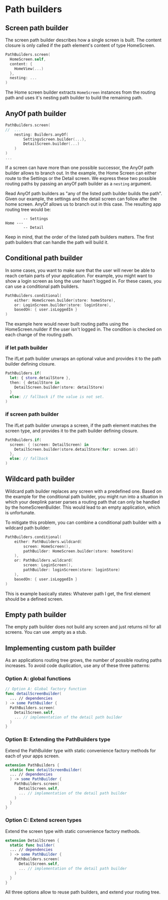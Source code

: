 # Path builders
## Screen path builder
The screen path builder describes how a single screen is built.  The content closure is only called if the path element's content of type HomeScreen.

```swift
PathBuilders.screen(
  HomeScreen.self,
  content: {
    HomeView(...)
  },
  nesting: ...
)
```

The Home screen builder extracts `HomeScreen` instances from the routing path and uses it's nesting path builder to build the remaining path. 

## AnyOf path builder
```swift
PathBuilders.screen(
//  ...
    nesting: Builders.anyOf(
        SettingsScreen.builder(...),
        DetailScreen.builder(...)
    )
)
...
```

If a screen can have more than one possible successor, the AnyOf path builder allows to branch out. In the example, the Home Screen can either route to the Settings or the Detail screen. We express these two possible routing paths by passing an anyOf path builder as a `nesting` argument. 

Read AnyOf path builders as "any of the listed path builder builds the path". Given our example, the settings and the detail screen can follow after the home screen. AnyOf allows us to branch out in this case. The resulting app routing tree would be:
```
        -- Settings
Home ---
        -- Detail
```

Keep in mind, that the order of the listed path builders matters. The first path builders that can handle the path will build it. 

## Conditional path builder
In some cases, you want to make sure that the user will never be able to reach certain parts of your application. For example, you might want to show a login screen as long the user hasn't logged in. For these cases, you can use a conditional path builders.

```swift
PathBuilders.conditional(
    either: HomeScreen.builder(store: homeStore),
    or: LoginScreen.builder(store: loginStore),
    basedOn: { user.isLoggedIn }
)
```

The example here would never built routing paths using the HomeScreen.nuilder if the user isn't logged in. The condition is checked on each change of the routing path.

### if let path builder
The ifLet path builder unwraps an optional value and provides it to the path builder defining closure. 

```swift
PathBuilders.if(
  let: { store.detailStore }, 
  then: { detailStore in 
    DetailScreen.builder(store: detailStore)
  }
  else: // fallback if the value is not set.
)
```

### if screen path builder
The ifLet path builder unwraps a screen, if the path element matches the screen type, and provides it to the path builder defining closure. 

```swift
PathBuilders.if(
  screen: { (screen: DetailScreen) in
    DetailScreen.builder(store.detailStore(for: screen.id))
  },
  else: // fallback
)
```

## Wildcard path builder
Wildcard path builder replaces any screen with a predefined one. Based on the example for the conditional path builder, you might run into a situation in which your deeplink parser parses a routing path that can only be handled by the homeScreenBuilder. This would lead to an empty application, which is unfortunate. 

To mitigate this problem, you can combine a conditional path builder with a wildcard path builder:

```swift
PathBuilders.conditional(
    either: PathBuilders.wildcard(
        screen: HomeScreen(),
        pathBuilder: HomeScreen.builder(store: homeStore)
    ),
    or: PathBuilders.wildcard(
        screen: LoginScreen(), 
        pathBuilder: loginScreen(store: loginStore)
    ),
    basedOn: { user.isLoggedIn }
)
```

This is example basically states: Whatever path I get, the first element should be a defined screen.

## Empty path builder
The empty path builder does not build any screen and just returns nil for all screens. You can use .empty as a stub.

## Implementing custom path builder
As an applications routing tree grows, the number of possible routing paths increases. To avoid code duplication, use any of these three patterns: 

### Option A: global functions
```swift
// Option A: Global factory function
func detailScreenBuilder(
  ... // dependencies
) -> some PathBuilder {
  PathBuilders.screen(
    DetailScreen.self,
    ... // implementation of the detail path builder
  )
}
```

### Option B: Extending the PathBuilders type
Extend the PathBuilder type with static convenience factory methods for each of your apps screen.
```swift
extension PathBuilders {
  static func detailScreenBuilder(
  ... // dependencies
  ) -> some PathBuilder {
    PathBuilders.screen(
      DetailScreen.self,
      ... // implementation of the detail path builder
    )
  }
}
```

### Option C: Extend screen types
Extend the screen type with static convenience factory methods.
```swift
extension DetailScreen {
  static func builder(
  ... // dependencies
  ) -> some PathBuilder {
    PathBuilders.screen(
      DetailScreen.self,
      ... // implementation of the detail path builder
    )
  }
}
```

All three options allow to reuse path builders, and extend your routing tree.
